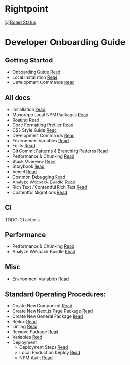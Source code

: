 # Rightpoint

[![Board Status](https://rightpoint.visualstudio.com/659ddf62-c9f4-42d2-9f7f-5923bd9d7928/0147e9a5-3fe1-4283-8fd0-d48fb588dccf/_apis/work/boardbadge/160bc056-a07b-4ccc-928e-0b4f66afc19f)](https://rightpoint.visualstudio.com/659ddf62-c9f4-42d2-9f7f-5923bd9d7928/_boards/board/t/0147e9a5-3fe1-4283-8fd0-d48fb588dccf/Microsoft.RequirementCategory/)

# Developer Onboarding Guide

## Getting Started

-   Onboarding Guide [Read](/documentation/developer/Onboarding.md)
-   Local Installation [Read](/documentation/developer/Installation.md)
-   Development Commands [Read](/documentation/developer/Development-Commands.md)

## All docs

-   Installation [Read](/documentation/developer/Installation.md)
-   Monorepo Local NPM Packages [Read](/documentation/developer/Packages.md)
-   Routing [Read](/documentation/developer/Routing.md)
-   Code Formatting Prettier [Read](/documentation/developer/Code-Formatting-Prettier.md)
-   CSS Style Guide [Read](/documentation/developer/CSS-Style-Guide.md)
-   Development Commands [Read](/documentation/developer/Development-Commands.md)
-   Environment Variables [Read](/documentation/developer/Environment-Variables.md)
-   Fonts [Read](/documentation/developer/Fonts.md)
-   Git Commit Patterns & Branching Patterns [Read](/documentation/developer/Git-Branching-Commits.md)
-   Performance & Chunking [Read](/documentation/developer/Performance-Chunking.md)
-   Stack Overview [Read](/documentation/developer/Stack-Overview.md)
-   Storybook [Read](/documentation/developer/Storybook.md)
-   Vercel [Read](/documentation/developer/Vercel.md)
-   Common Debugging [Read](/documentation/developer/Common-Debugging.md)
-   Analyze Webpack Bundle [Read](/documentation/developer/Analyze-Webpack-Bundle.md)
-   Rich Text / Contentful Rich Text [Read](/documentation/developer/Rich-Text-Contentful.md)
-   Contentful Migrations [Read](/documentation/developer/Contentful-Migrations.md)

## CI

TODO: GI actions

## Performance

-   Performance & Chunking [Read](/documentation/developer/Performance-Chunking.md)
-   Analyze Webpack Bundle [Read](/documentation/developer/Analyze-Webpack-Bundle.md)

## Misc

-   Environment Variables [Read](/documentation/developer/Environment-Variables.md)

## Standard Operating Procedures: <span id="sop"></span>

-   Create New Component [Read](/documentation/developer/Standard-Operating-Procedures/SOP-Add-New-Component.md)
-   Create New Next.js Page Package [Read](/documentation/developer/Standard-Operating-Procedures/SOP-Add-New-Next-Page-Package.md)
-   Create New General Package [Read](/documentation/developer/Standard-Operating-Procedures/SOP-Add-New-Package.md)
-   Redux [Read](/documentation/developer/Standard-Operating-Procedures/SOP-Redux.md)
-   Linting [Read](/documentation/developer/Standard-Operating-Procedures/SOP-Linting.md)
-   Remove Package [Read](/documentation/developer/Standard-Operating-Procedures/SOP-Remove-Package.md)
-   Variables [Read](/documentation/developer/Standard-Operating-Procedures/SOP-Variables.md)
-   Deployment
    -   Deployment Steps [Read](/documentation/developer/Standard-Operating-Procedures/Deployment/SOP-Deployment-Steps.md)
    -   Local Production Deploy [Read](/documentation/developer/Standard-Operating-Procedures/Deployment/SOP-Local-Production-Deployment.md)
    -   NPM Audit [Read](/documentation/developer/Standard-Operating-Procedures/Deployment/SOP-NPM-Audit.md)
